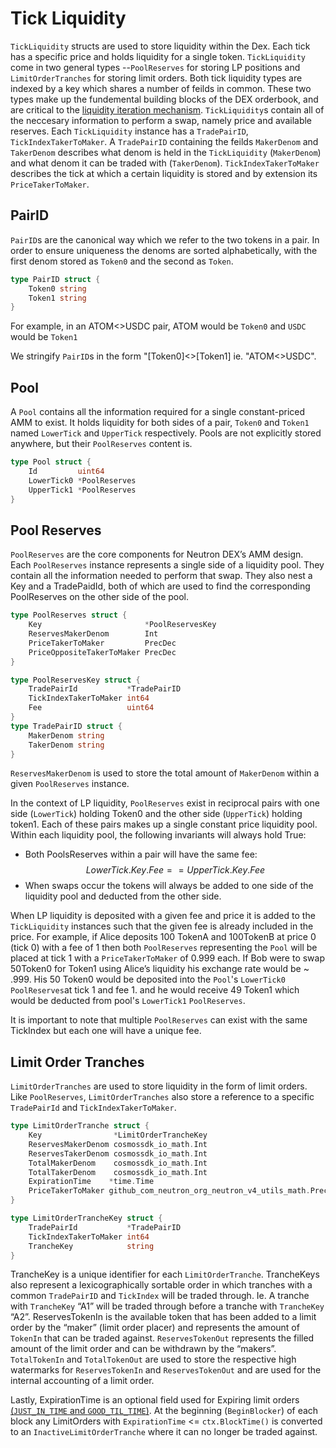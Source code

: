 # Tick Liquidity

`TickLiquidity` structs are used to store liquidity within the Dex. Each tick has a specific price and holds liquidity for a single token. `TickLiquidity` come in two general types --`PoolReserves` for storing LP positions and `LimitOrderTranches` for storing limit orders. Both tick liquidity types are indexed by a key which shares a number of feilds in common. These two types make up the fundemental building blocks of the DEX orderbook, and are critical to the [liquidity iteration mechanism](docs/neutron/modules/dex/overview/concepts/liquidity-iteration.md). `TickLiquidity`s contain all of the neccesary information to perform a swap, namely price and available reserves. Each `TickLiquidity` instance has a `TradePairID`, `TickIndexTakerToMaker`. A `TradePairID` containing the feilds `MakerDenom` and `TakerDenom` describes what denom is held in the `TickLiquidity` (`MakerDenom`) and what denom it can be traded with (`TakerDenom`). `TickIndexTakerToMaker` describes the tick at which a certain liquidity is stored and by extension its `PriceTakerToMaker`.

## PairID

`PairID`s are the canonical way which we refer to the two tokens in a pair. In order to ensure uniqueness the denoms are sorted alphabetically, with the first denom stored as `Token0` and the second as `Token`.

```go
type PairID struct {
    Token0 string
    Token1 string
}
```

For example, in an ATOM<\>USDC pair, ATOM would be `Token0` and `USDC` would be `Token1`

We stringify `PairID`s in the form "[Token0]<\>[Token1] ie. "ATOM<\>USDC".


## Pool
A `Pool` contains all the information required for a single constant-priced AMM to exist. It holds liquidity for both sides of a pair, `Token0` and `Token1` named `LowerTick` and `UpperTick` respectively. Pools are not explicitly stored anywhere, but their `PoolReserves` content is.
```go
type Pool struct {
    Id         uint64
    LowerTick0 *PoolReserves
    UpperTick1 *PoolReserves
}
```

## Pool Reserves

`PoolReserves` are the core components for Neutron DEX’s AMM design. Each `PoolReserves` instance represents a single side of a liquidity pool. They contain all the information needed to perform that swap.  They also nest a Key and a TradePaidId, both of which are used to find the corresponding PoolReserves on the other side of the pool.

```go
type PoolReserves struct {
    Key                       *PoolReservesKey
    ReservesMakerDenom        Int
    PriceTakerToMaker         PrecDec
    PriceOppositeTakerToMaker PrecDec
}

type PoolReservesKey struct {
    TradePairId           *TradePairID
    TickIndexTakerToMaker int64
    Fee                   uint64
}
type TradePairID struct {
    MakerDenom string
    TakerDenom string
}
```

`ReservesMakerDenom` is used to store the total amount of `MakerDenom` within a given `PoolReserves` instance.

In the context of LP liquidity, `PoolReserves` exist in reciprocal pairs with one side (`LowerTick`) holding Token0 and the other side (`UpperTick`) holding token1. Each of these pairs makes up a single constant price liquidity pool. Within each liquidity pool, the following invariants will always hold True:

* Both PoolsReserves within a pair will have the same fee: $$LowerTick.Key.Fee == UpperTick.Key.Fee$$
* When swaps occur the tokens will always be added to one side of the liquidity pool and deducted from the other side.

When LP liquidity is deposited with a given fee and price it is added to the `TickLiquidity` instances such that the given fee is already included in the price. For example, if Alice deposits 100 TokenA  and 100TokenB at price 0 (tick 0) with a fee of 1 then both `PoolReserves` representing the `Pool` will be placed at tick  1 with a `PriceTakerToMaker` of 0.999 each. If Bob were to swap 50Token0 for Token1 using Alice’s liquidity his exchange rate would be \~ .999. His 50 Token0 would be deposited into the `Pool`'s `LowerTick0 PoolReserves`at tick 1 and fee 1. and he would receive 49 Token1 which would be deducted from  pool's `LowerTick1` `PoolReserves`.


It is important to note that multiple `PoolReserves` can exist with the same TickIndex but each one will have a unique fee.

## Limit Order Tranches

`LimitOrderTranches` are used to store liquidity in the form of limit orders. Like `PoolReserves`, `LimitOrderTranches` also store a reference to a specific `TradePairId` and `TickIndexTakerToMaker`.

```go
type LimitOrderTranche struct {
    Key                *LimitOrderTrancheKey
    ReservesMakerDenom cosmossdk_io_math.Int
    ReservesTakerDenom cosmossdk_io_math.Int
    TotalMakerDenom    cosmossdk_io_math.Int
    TotalTakerDenom    cosmossdk_io_math.Int
    ExpirationTime    *time.Time
    PriceTakerToMaker github_com_neutron_org_neutron_v4_utils_math.PrecDec
}
```

```go
type LimitOrderTrancheKey struct {
    TradePairId           *TradePairID
    TickIndexTakerToMaker int64
    TrancheKey            string
}
```

TrancheKey is a unique identifier for each `LimitOrderTranche`. TrancheKeys also represent a lexicographically sortable order in which tranches with a common `TradePairID` and `TickIndex` will be traded through. Ie. A tranche with `TrancheKey` “A1” will be traded through before a tranche with `TrancheKey` “A2”. ReservesTokenIn is the available token that has been added to a limit order by the “maker” (limit order placer) and represents the amount of `TokenIn` that can be traded against. `ReservesTokenOut` represents the filled amount of the limit order and can be withdrawn by the “makers”. `TotalTokenIn` and `TotalTokenOut` are used to store the respective high watermarks for `ReservesTokenIn` and `ReservesTokenOut` and are used for the internal accounting of a limit order.

Lastly, ExpirationTime is an optional field used for Expiring limit orders [(`JUST_IN_TIME` and `GOOD_TIL_TIME`)](docs/neutron/modules/dex/messages.md#order-types). At the beginning (`BeginBlocker`) of each block any LimitOrders with `ExpirationTime` <= `ctx.BlockTime()` is converted to an `InactiveLimitOrderTranche` where it can no longer be traded against.
